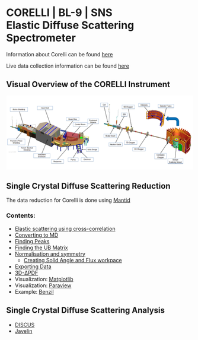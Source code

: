 # CORELLI | BL-9 | SNS <br/> Elastic Diffuse Scattering Spectrometer

Information about Corelli can be found [here](https://neutrons.ornl.gov/corelli)

Live data collection information can be found [here](https://monitor.sns.gov/dasmon/corelli)

## Visual Overview of the CORELLI Instrument
![Corelli](BL-9-CORELLI-Instrument-Diagram.png)

## Single Crystal Diffuse Scattering Reduction

The data reduction for Corelli is done using [Mantid](http://www.mantidproject.org)

### Contents:
* [Elastic scattering using cross-correlation](cc)
* [Converting to MD](md)
* [Finding Peaks](peaks)
* [Finding the UB Matrix](ub)
* [Normalisation and symmetry](reduction)
  * [Creating Solid Angle and Flux workpace](van)
* [Exporting Data](export)
* [3D-ΔPDF](pdf)
* Visualization: [Matplotlib](matplotlib)
* Visualization: [Paraview](paraview)
* Example: [Benzil](benzil)

## Single Crystal Diffuse Scattering Analysis

* [DISCUS](http://tproffen.github.io/DiffuseCode)
* [Javelin](http://javelin.readthedocs.io)
